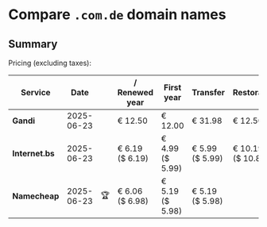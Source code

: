 # Compare `.com.de` domain names

## Summary

Pricing (excluding taxes):

| Service | Date |  | / Renewed year | First year | Transfer | Restoration |
|--|--|--|--|--|--|--|
| **Gandi** | 2025-06-23 |  | € 12.50 | € 12.00 | € 31.98 | € 12.50 |
| **Internet.bs** | 2025-06-23 |  | € 6.19<br>($ 6.19) | € 4.99<br>($ 5.99) | € 5.99<br>($ 5.99) | € 10.19<br>($ 10.89) |
| **Namecheap** | 2025-06-23 | 🏆 | € 6.06<br>($ 6.98) | € 5.19<br>($ 5.98) | € 5.19<br>($ 5.98) |  |
